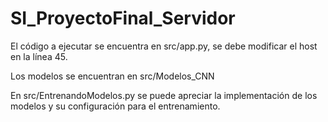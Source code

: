 # SI_ProyectoFinal_Servidor

El código a ejecutar se encuentra en
src/app.py, se debe modificar el host en la línea 45.

Los modelos se encuentran en src/Modelos_CNN

En src/EntrenandoModelos.py se puede apreciar la implementación de los modelos y su configuración para el entrenamiento.
